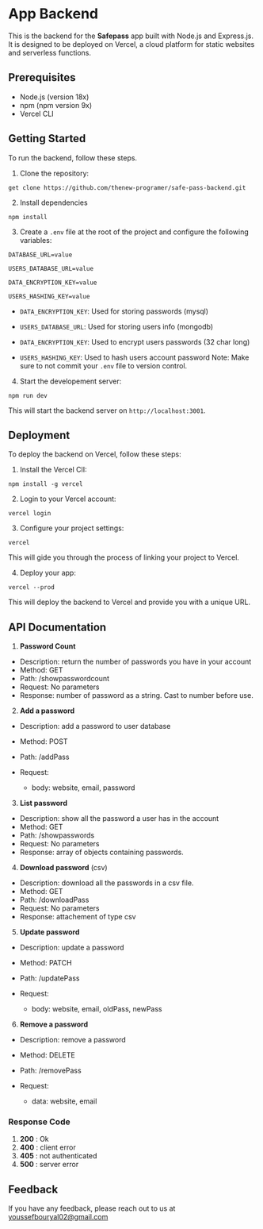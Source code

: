 
# App Backend

This is the backend for the **Safepass** app built with Node.js and Express.js. It is designed to be deployed on Vercel, a cloud platform for static websites and serverless functions.

## Prerequisites
- Node.js (version 18x)
- npm (npm version 9x)
- Vercel CLI

## Getting Started
To run the backend, follow these steps.
1. Clone the repository:
```
get clone https://github.com/thenew-programer/safe-pass-backend.git
```
2. Install dependencies
```
npm install
```
3. Create a `.env` file at the root of the project and configure the following variables:
```
DATABASE_URL=value

USERS_DATABASE_URL=value

DATA_ENCRYPTION_KEY=value

USERS_HASHING_KEY=value
```
- `DATA_ENCRYPTION_KEY`: Used for storing passwords (mysql)
- `USERS_DATABASE_URL`: Used for storing users info (mongodb)
- `DATA_ENCRYPTION_KEY`: Used to encrypt users passwords (32 char long)

- `USERS_HASHING_KEY`: Used to hash users account password
Note: Make sure to not commit your `.env` file to version control.

4. Start the developement server:
```
npm run dev
```

This will start the backend server on `http://localhost:3001`.

## Deployment
To deploy the backend on Vercel, follow these steps:

1. Install the Vercel ClI:
```
npm install -g vercel
```
2. Login to your Vercel account:
```
vercel login
```
3. Configure your project settings: 
```
vercel
```
This will gide you through the process of linking your project to Vercel.

4. Deploy your app:
```
vercel --prod
```
This will deploy the backend to Vercel and provide you with a unique URL.
## API Documentation

1. **Password Count**
- Description: return the number of passwords you have in your account
- Method: GET
- Path: /showpasswordcount
- Request: No parameters
- Response: number of password as a string. Cast to number before use.

2. **Add a password**
- Description: add a password to user database
- Method: POST
- Path: /addPass
- Request: 
    
    - body: website, email, password

3. **List password**
- Description: show all the password a user has in the account
- Method: GET
- Path: /showpasswords
- Request: No parameters
- Response: array of objects containing passwords.

4. **Download password** (csv)
- Description: download all the passwords in a csv file.
- Method: GET
- Path: /downloadPass
- Request: No parameters
- Response: attachement of type csv

5. **Update password**
- Description: update a password
- Method: PATCH
- Path: /updatePass
- Request: 

    - body: website, email, oldPass, newPass

6. **Remove a password**
- Description: remove a password
- Method: DELETE
- Path: /removePass
- Request: 

    - data: website, email

### Response Code
1. **200** : Ok
2. **400** : client error
3. **405** : not authenticated
4. **500** : server error
## Feedback

If you have any feedback, please reach out to us at youssefbouryal02@gmail.com

